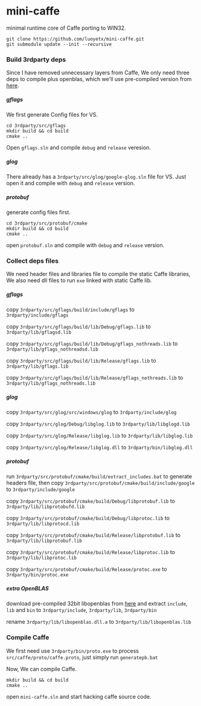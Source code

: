 mini-caffe
==========

minimal runtime core of Caffe porting to WIN32.

```
git clone https://github.com/luoyetx/mini-caffe.git
git submodule update --init --recursive
```

### Build 3rdparty deps

Since I have removed unnecessary layers from Caffe, We only need three deps to compile plus openblas, which we'll use pre-compiled version from [here](http://www.openblas.net/).

##### gflags

We first generate Config files for VS.

```
cd 3rdparty/src/gflags
mkdir build && cd build
cmake ..
```

Open `gflags.sln` and compile `debug` and `release` veresion.

##### glog

There already has a `3rdparty/src/glog/google-glog.sln` file for VS. Just open it and compile with `debug` and `release` version.

##### protobuf

generate config files first.

```
cd 3rdparty/src/protobuf/cmake
mkdir build && cd build
cmake ..
```

open `protobuf.sln` and compile with `debug` and `release` version.

### Collect deps files

We need header files and libraries file to compile the static Caffe libraries, We also need dll files to run `exe` linked with static Caffe lib.

##### gflags

copy `3rdparty/src/gflags/build/include/gflags` to `3rdparty/include/gflags`

copy `3rdparty/src/gflags/build/lib/Debug/gflags.lib` to `3rdparty/lib/gflagsd.lib`

copy `3rdparty/src/gflags/build/lib/Debug/gflags_nothreads.lib` to `3rdparty/lib/gflags_nothreadsd.lib`

copy `3rdparty/src/gflags/build/lib/Release/gflags.lib` to `3rdparty/lib/gflags.lib`

copy `3rdparty/src/gflags/build/lib/Release/gflags_nothreads.lib` to `3rdparty/lib/gflags_nothreads.lib`

##### glog

copy `3rdparty/src/glog/src/windows/glog` to `3rdparty/include/glog`

copy `3rdparty/src/glog/Debug/libglog.lib` to `3rdparty/lib/libglogd.lib`

copy `3rdparty/src/glog/Release/libglog.lib` to `3rdparty/lib/libglog.lib`

copy `3rdparty/src/glog/Release/libglog.dll` to `3rdparty/bin/libglog.dll`

##### protobuf

run `3rdparty/src/protobuf/cmake/build/extract_includes.bat` to generate headers file, then copy `3rdparty/src/protobuf/cmake/build/include/google` to `3rdparty/include/google`

copy `3rdparty/src/protobuf/cmake/build/Debug/libprotobuf.lib` to `3rdparty/lib/libprotobufd.lib`

copy `3rdparty/src/protobuf/cmake/build/Debug/libprotoc.lib` to `3rdparty/lib/libprotocd.lib`

copy `3rdparty/src/protobuf/cmake/build/Release/libprotobuf.lib` to `3rdparty/lib/libprotobuf.lib`

copy `3rdparty/src/protobuf/cmake/build/Release/libprotoc.lib` to `3rdparty/lib/libprotoc.lib`

copy `3rdparty/src/protobuf/cmake/build/Release/protoc.exe` to `3rdparty/bin/protoc.exe`

##### extra OpenBLAS

download pre-compiled 32bit libopenblas from [here](http://www.openblas.net/) and extract `include`, `lib` and `bin` to `3rdparty/include`, `3rdparty/lib`, `3rdparty/bin`

rename `3rdparty/lib/libopenblas.dll.a` to `3rdparty/lib/libopenblas.lib`

### Compile Caffe

We first need use `3rdparty/bin/proto.exe` to process `src/caffe/proto/caffe.proto`, just simply run `generatepb.bat`

Now, We can compile Caffe.

```
mkdir build && cd build
cmake ..
```

open `mini-caffe.sln` and start hacking caffe source code.

